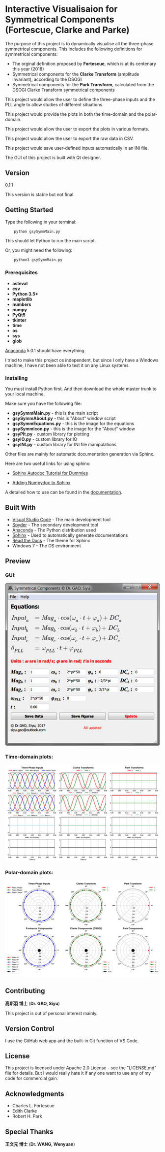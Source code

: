 # Interactive Visualisaion for Symmetrical Components (Fortescue, Clarke and Parke)

The purpose of this project is to dynamically visualise all the three-phase symmetrical components. 
This includes the following definitions for symmetrical components: 

* The orginal definition proposed by **Fortescue**, which is at its centenary this year (2018)
* Symmetrical components for the **Clarke Transform** (amplitude invariant), according to the DSOGI
* Symmetrical components for the **Park Transform**, calculated from the DSOGI Clarke Transform symmetrical components

This project would allow the user to define the three-phase inputs and the PLL angle to allow studies of
different situations.

This project would provide the plots in both the time-domain and the polar-domain.

This project would allow the user to export the plots in various formats.

This project would allow the user to export the raw data in CSV.

This project would save user-defined inputs automatically in an INI file.

The GUI of this project is built with Qt designer.


## Version

0.1.1

This version is stable but not final.

## Getting Started

Type the following in your terminal:

```python
    python gsySymmMain.py
```

This should let Python to run the main script.

Or, you might need the following:

```python
    python3 gsySymmMain.py
```

### Prerequisites

* **asteval**
* **csv**
* **Python 3.5+**
* **maplotlib**
* **numbers**
* **numpy**
* **PyQt5**
* **tkinter**
* **time**
* **os**
* **sys**
* **glob**

[Anaconda](https://www.anaconda.com/download/) 5.0.1 should have everything.

I tried to make this project os independent, 
but since I only have a Windows machine, I have not been able to test it on any Linux systems.

### Installing

You must install Python first. And then download the whole master trunk to your local machine.

Make sure you have the following file:

* **gsySymmMain.py** - this is the main script
* **gsySymmAbout.py** - this is "About" window script
* **gsySymmEquations.py** - this is the image for the equations
* **gsySymmIcon.py** - this is the image for the "About" window
* **gsyPlt.py** - custom library for plotting
* **gsyIO.py** - custom library for IO
* **gsyINI.py** - custom library for INI file manipulations

Other files are mainly for automatic documentation generation via Sphinx.

Here are two useful links for using sphinx:

* [Sphinx Autodoc Tutorial for Dummies](https://codeandchaos.wordpress.com/2012/07/30/sphinx-autodoc-tutorial-for-dummies/)

* [Adding Numpydoc to Sphinx](https://codeandchaos.wordpress.com/2012/08/09/sphinx-and-numpydoc/)

A detailed how to use can be found in the [documentation](documentation/html/index.html).

## Built With

* [Visual Studio Code](https://code.visualstudio.com/) - The main development tool
* [Spyder](http://pythonhosted.org/spyder/) - The secondary development tool
* [Anaconda](https://www.anaconda.com/download/) - The Python distribution used
* [Sphinx](http://www.sphinx-doc.org/en/stable/) - Used to automatically generate documentations
* [Read the Docs](https://github.com/rtfd/sphinx_rtd_theme) - The theme for Sphinx
* Windows 7 - The OS environment

## Preview

### GUI:
![UI image](examples/exp01_inputfields.png)

### Time-domain plots:
![UI image](examples/exp01_fig_time.svg)

### Polar-domain plots:
![UI image](examples/exp01_fig_polar.svg)

## Contributing

**高斯羽 博士** (**Dr. GAO, Siyu**)

This project is out of personal interest mainly.

## Version Control

I use the GitHub web app and the built-in Git function of VS Code.

## License

This project is licensed under Apache 2.0 License - see the "LICENSE.md" file for details. 
But I would really hate it if any one want to use any of my code for commercial gain.

## Acknowledgments

* Charles L. Fortescue
* Edith Clarke
* Robert H. Park

## Special Thanks

**王文元 博士** (**Dr. WANG, Wenyuan**)